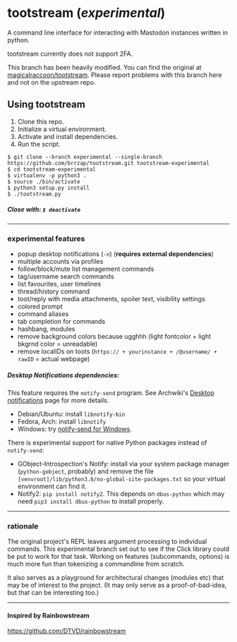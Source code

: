 # tootstream (*experimental*)
A command line interface for interacting with Mastodon instances written in python.

tootstream currently does not support 2FA.

This branch has been heavily modified.  You can find the original at
[magicalraccoon/tootstream](https://github.com/magicalraccoon/tootstream).
Please report problems with this branch here and not on the upstream repo.

## Using tootstream

1. Clone this repo.
2. Initialize a virtual environment.
3. Activate and install dependencies.
4. Run the script.

```
$ git clone --branch experimental --single-branch https://github.com/brrzap/tootstream.git tootstream-experimental
$ cd tootstream-experimental
$ virtualenv -p python3 .
$ source ./bin/activate
$ python3 setup.py install
$ ./tootstream.py
```

##### Close with: `$ deactivate`

----

### experimental features

* popup desktop notifications (`-n`) (**requires external dependencies**)
* multiple accounts via profiles
* follow/block/mute list management commands
* tag/username search commands
* list favourites, user timelines
* thread/history command
* toot/reply with media attachments, spoiler text, visibility settings
* colored prompt
* command aliases
* tab completion for commands
* hashbang, modules
* remove background colors because ugghhh (light fontcolor + light bkgrnd color = unreadable)
* remove localIDs on toots (`https:// + yourinstance + /@username/ + rawID` = actual webpage)

##### Desktop Notifications dependencies:

This feature requires the `notify-send` program.  See
Archwiki's [Desktop notifications](https://wiki.archlinux.org/index.php/Desktop_notifications) page for more details.

* Debian/Ubuntu: install `libnotify-bin`
* Fedora, Arch: install `libnotify`
* Windows: try [notify-send for Windows](http://vaskovsky.net/notify-send/).

There is experimental support for native Python packages instead of `notify-send`:

* GObject-Introspection's Notify:  install via your system package manager (`python-gobject`, probably) and
remove the file `[venvroot]/lib/python3.6/no-global-site-packages.txt` so your virtual environment can find it.
* Notify2: `pip install notify2`.  This depends on `dbus-python` which may need `pip3 install dbus-python` to
install properly.

----

### rationale

The original project's REPL leaves argument processing to individual commands.  This experimental
branch set out to see if the Click library could be put to work for that task.  Working on features 
(subcommands, options) is much more fun than tokenizing a commandline from scratch.

It also serves as a playground for architectural changes (modules etc) that may be of interest
to the project.  (It may only serve as a proof-of-bad-idea, but that can be interesting too.)

----

#### Inspired by Rainbowstream
https://github.com/DTVD/rainbowstream
